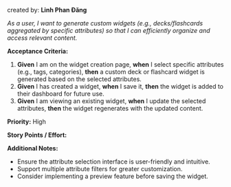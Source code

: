 created by: **Linh Phan Đăng**

_As a user, I want to generate custom widgets (e.g., decks/flashcards aggregated by specific attributes) so that I can efficiently organize and access relevant content._

**Acceptance Criteria:**
1. **Given** I am on the widget creation page, **when** I select specific attributes (e.g., tags, categories), **then** a custom deck or flashcard widget is generated based on the selected attributes.
2. **Given** I has created a widget, **when** I save it, **then** the widget is added to their dashboard for future use.
3. **Given** I am viewing an existing widget, **when** I update the selected attributes, **then** the widget regenerates with the updated content.

**Priority:** High

**Story Points / Effort:**

**Additional Notes:**
- Ensure the attribute selection interface is user-friendly and intuitive.
- Support multiple attribute filters for greater customization.
- Consider implementing a preview feature before saving the widget.